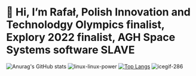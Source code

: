 # 👋 Hi, I’m Rafał, Polish Innovation and Technolodgy Olympics finalist, Explory 2022 finalist, AGH Space Systems software SLAVE
![Anurag's GitHub stats](https://github-readme-stats.vercel.app/api?username=CppEnjoyer69&show_icons=true&theme=radical) ![linux-linux-power](https://github.com/CppEnjoyer69/CppEnjoyer69/assets/102436271/6755f744-5df7-49dd-bd81-f04296da77e6)
[![Top Langs](https://github-readme-stats.vercel.app/api/top-langs/?username=CppEnjoyer69)](https://github.com/CppEnjoyer69/github-readme-stats)
![icegif-286](https://github.com/CppEnjoyer69/CppEnjoyer69/assets/102436271/c9dd06a5-d2b7-4121-8811-aa0c3ab56f2e)


